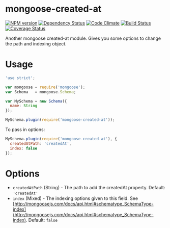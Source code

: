 # mongoose-created-at

[![NPM version](http://img.shields.io/npm/v/mongoose-created-at.svg?style=flat)](https://www.npmjs.org/package/mongoose-created-at)
[![Dependency Status](http://img.shields.io/gemnasium/ksmithut/mongoose-created-at.svg?style=flat)](https://gemnasium.com/ksmithut/mongoose-created-at)
[![Code Climate](http://img.shields.io/codeclimate/github/ksmithut/mongoose-created-at.svg?style=flat)](https://codeclimate.com/github/ksmithut/mongoose-created-at)
[![Build Status](http://img.shields.io/travis/ksmithut/mongoose-created-at.svg?style=flat)](https://travis-ci.org/ksmithut/mongoose-created-at)
[![Coverage Status](http://img.shields.io/codeclimate/coverage/github/ksmithut/mongoose-created-at.svg?style=flat)](https://codeclimate.com/github/ksmithut/mongoose-created-at)

Another mongoose created-at module. Gives you some options to change the path
and indexing object.

# Usage

```javascript
'use strict';

var mongoose = require('mongoose');
var Schema   = mongoose.Schema;

var MySchema = new Schema({
  name: String
});

MySchema.plugin(require('mongoose-created-at'));
```

To pass in options:

```javascript
MySchema.plugin(require('mongoose-created-at'), {
  createdAtPath: 'createdAt',
  index: false
});
```

# Options

* `createdAtPath` (String) - The path to add the createdAt property. Default:
  `'createdAt'`
* `index` (Mixed) - The indexing options given to this field. See
  [http://mongoosejs.com/docs/api.html#schematype_SchemaType-index](http://mongoosejs.com/docs/api.html#schematype_SchemaType-index).
  Default: `false`
